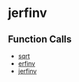 # jerfinv

## Function Calls
- [sqrt](CSD/kCSD/ica/kCsd1D_ICA/STICA_UTIL/sqrt.md)
- [erfinv](CSD/kCSD/ica/kCsd1D_ICA/STICA_UTIL/erfinv.md)
- [jerfinv](jerfinv.md)
